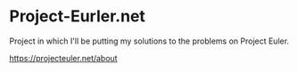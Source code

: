 # Project-Eurler.net

Project in which I'll be putting my solutions to the problems on Project Euler.

https://projecteuler.net/about

